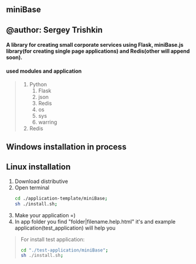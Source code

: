 ## miniBase
## @author: Sergey Trishkin

#### A library for creating small corporate services using Flask, miniBase.js library(for creating single page applications) and Redis(other will append soon).

#### used modules and application
>1. Python
>    1. Flask
>    2. json
>    3. Redis
>    4. os
>    5. sys
>    6. warring
>2. Redis

## Windows installation in process

## Linux installation
1. Download distributive
2. Open terminal
	```bash
	cd ./application-template/miniBase;
	sh ./install.sh;
	```
3. Make your application =)
4. In app folder you find "folder|filename.help.html" it's and example application(test_application) will help you
> For install test application:
>	```bash
>	cd "./test-application/miniBase";
>	sh ./install.sh;
>	```